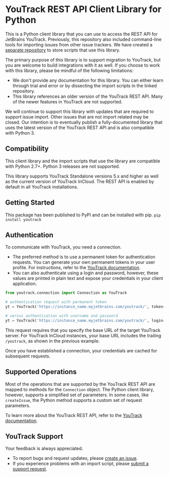 # YouTrack REST API Client Library for Python
This is a Python client library that you can use to access the REST API for JetBrains YouTrack. Previously, this repository also included command-line tools for importing issues from other issue trackers. We have created a [separate repository](https://github.com/JetBrains/youtrack-python-scripts) to store scripts that use this library.

The primary purpose of this library is to support migration to YouTrack, but you are welcome to build integrations with it as well. If you choose to work with this library, please be mindful of the following limitations:
- We don't provide any documentation for this library. You can either learn through trial and error or by dissecting the import scripts in the linked repository. 
- This library references an older version of the YouTrack REST API. Many of the newer features in YouTrack are not supported.

We will continue to support this library with updates that are required to support issue import. Other issues that are not import related may be closed.
Our intention is to eventually publish a fully-documented library that uses the latest version of the YouTrack REST API and is also compatible with Python 3.

## Compatibility
This client library and the import scripts that use the library are compatible with Python 2.7+. Python 3 releases are not supported.

This library supports YouTrack Standalone versions 5.x and higher as well as the current version of YouTrack InCloud. The REST API is enabled by default in all YouTrack installations.

## Getting Started
This package has been published to PyPI and can be installed with pip.
`pip install youtrack`

## Authentication
To communicate with YouTrack, you need a connection. 
- The preferred method is to use a permanent token for authentication requests. You can generate your own permanent tokens in your user profile. For instructions, refer to the [YouTrack documentation](https://www.jetbrains.com/help/youtrack/standalone/Manage-Permanent-Token.html#obtain-permanent-token).
- You can also authenticate using a login and password, however, these values are printed in plain text and expose your credentials in your client application.
```python
from youtrack.connection import Connection as YouTrack

# authentication request with permanent token
yt = YouTrack('https://instance_name.myjetbrains.com/youtrack/', token='perm:abcdefghijklmn')

# versus authentication with username and password
yt = YouTrack('https://instance_name.myjetbrains.com/youtrack/', login='username', password='password')
```
This request requires that you specify the base URL of the target YouTrack server. For YouTrack InCloud instances, your base URL includes the trailing `/youtrack`, as shown in the previous example.

Once you have established a connection, your credentials are cached for subsequent requests.

## Supported Operations
Most of the operations that are supported by the YouTrack REST API are mapped to methods for the `Connection` object. The Python client library, however, supports a simplified set of parameters. In some cases, like `createIssue`, the Python method supports a custom set of request parameters.

To learn more about the YouTrack REST API, refer to the [YouTrack documentation](https://www.jetbrains.com/help/youtrack/standalone/YouTrack-REST-API-Reference.html).

## YouTrack Support
Your feedback is always appreciated.
- To report bugs and request updates, please [create an issue](http://youtrack.jetbrains.com/issues/JT#newissue=yes).
- If you experience problems with an import script, please [submit a support request](https://youtrack-support.jetbrains.com/hc/en-us).
